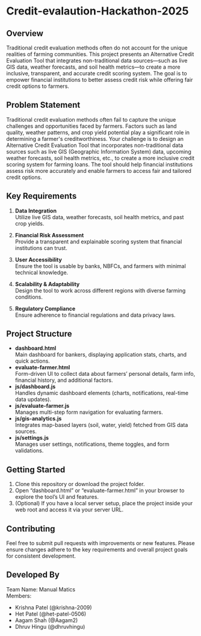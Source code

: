 # Credit-evalaution-Hackathon-2025

## Overview
Traditional credit evaluation methods often do not account for the unique realities of farming communities. This project presents an Alternative Credit Evaluation Tool that integrates non-traditional data sources—such as live GIS data, weather forecasts, and soil health metrics—to create a more inclusive, transparent, and accurate credit scoring system. The goal is to empower financial institutions to better assess credit risk while offering fair credit options to farmers.

## Problem Statement
Traditional credit evaluation methods often fail to capture the unique challenges and opportunities faced by farmers. Factors such as land quality, weather patterns, and crop yield potential play a significant role in determining a farmer's creditworthiness. Your challenge is to design an Alternative Credit Evaluation Tool that incorporates non-traditional data sources such as live GIS (Geographic Information System) data, upcoming weather forecasts, soil health metrics, etc., to create a more inclusive credit scoring system for farming loans. The tool should help financial institutions assess risk more accurately and enable farmers to access fair and tailored credit options.

## Key Requirements
1. **Data Integration**  
   Utilize live GIS data, weather forecasts, soil health metrics, and past crop yields.

2. **Financial Risk Assessment**  
   Provide a transparent and explainable scoring system that financial institutions can trust.

3. **User Accessibility**  
   Ensure the tool is usable by banks, NBFCs, and farmers with minimal technical knowledge.

4. **Scalability & Adaptability**  
   Design the tool to work across different regions with diverse farming conditions.

5. **Regulatory Compliance**  
   Ensure adherence to financial regulations and data privacy laws.

## Project Structure
- **dashboard.html**  
  Main dashboard for bankers, displaying application stats, charts, and quick actions.
- **evaluate-farmer.html**  
  Form-driven UI to collect data about farmers’ personal details, farm info, financial history, and additional factors.
- **js/dashboard.js**  
  Handles dynamic dashboard elements (charts, notifications, real-time data updates).
- **js/evaluate-farmer.js**  
  Manages multi-step form navigation for evaluating farmers.
- **js/gis-analytics.js**  
  Integrates map-based layers (soil, water, yield) fetched from GIS data sources.
- **js/settings.js**  
  Manages user settings, notifications, theme toggles, and form validations.

## Getting Started
1. Clone this repository or download the project folder.
2. Open “dashboard.html” or “evaluate-farmer.html” in your browser to explore the tool’s UI and features.
3. (Optional) If you have a local server setup, place the project inside your web root and access it via your server URL.

## Contributing
Feel free to submit pull requests with improvements or new features. Please ensure changes adhere to the key requirements and overall project goals for consistent development.

## Developed By
Team Name: Manual Matics  
Members: 
- Krishna Patel (@krishna-2009)
- Het Patel (@het-patel-0506)
- Aagam Shah (@Aagam2)
- Dhruv Hingu (@dhruvhingu)
